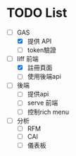 # TODO List

- [ ] GAS
  - [x] 提供 API
  - [ ] token驗證
- [ ] liff 前端
  - [x] 註冊頁面
  - [ ] 使用後端api
- [ ] 後端
  - [ ] 提供api
  - [ ] serve 前端
  - [ ] 控制rich menu
- [ ] 分析
  - [ ] RFM
  - [ ] CAI
  - [ ] 儀表板
